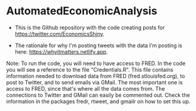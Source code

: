 # AutomatedEconomicAnalysis

- This is the Github repository with the code creating posts for https://twitter.com/EconomicsShiny. 

- The rationale for why I'm posting tweets with the data I'm posting is here: https://whyitmatters.netlify.app.

Note: To run the code, you will need to have access to FRED. In the code you will see a reference to the file "Credentials.R". This file contains information needed to download data from FRED (fred.stlouisfed.org), to post to Twitter, and to send emails via GMail. The most important one is access to FRED, since that's where all the data comes from. The connections to Twitter and GMail can easily be commented out. Check the information in the packages fredr, rtweet, and gmailr on how to set this up.
